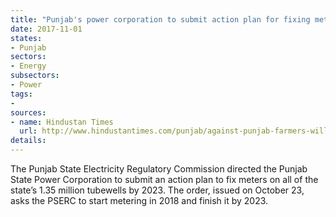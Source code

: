 ```yaml
---
title: "Punjab's power corporation to submit action plan for fixing meters on tubewells across the state"
date: 2017-11-01
states:
- Punjab
sectors:
- Energy
subsectors:
- Power
tags:
- 
sources:
- name: Hindustan Times
  url: http://www.hindustantimes.com/punjab/against-punjab-farmers-will-pserc-issues-instructions-to-fix-meters-on-tubewells/story-TvcpRgFfJFo19VbfXfgl2N.html
details:
---
```


The Punjab State Electricity Regulatory Commission directed the Punjab State Power Corporation to submit an action plan to fix meters on all of the state’s 1.35 million tubewells by 2023. The order, issued on October 23, asks the PSERC to start metering in 2018 and finish it by 2023. 
